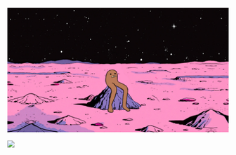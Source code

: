 ![Header](https://github.com/jhein420/jhein420/blob/main/gondola.png "Header" )

<!--
**jhein420/jhein420** is a ✨ _special_ ✨ repository because its `README.md` (this file) appears on your GitHub profile.
-->
<img align="center" src="https://github-readme-stats.vercel.app/api" />
